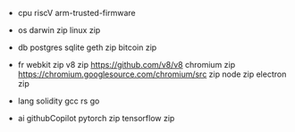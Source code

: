 - cpu
riscV
arm-trusted-firmware

- os
darwin zip
linux zip

- db 
postgres
sqlite
geth zip
bitcoin zip

- fr
webkit zip
v8 zip https://github.com/v8/v8
chromium zip https://chromium.googlesource.com/chromium/src zip
node zip
electron zip

- lang
solidity
gcc
rs
go

- ai githubCopilot
pytorch zip
tensorflow zip
